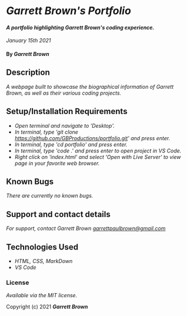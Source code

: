 # _Garrett Brown's Portfolio_

#### _A portfolio highlighting Garrett Brown's coding experience._
_January 15th 2021_

#### By _**Garrett Brown**_

## Description

_A webpage built to showcase the biographical information of Garrett Brown, as well as their various coding projects._

## Setup/Installation Requirements

* _Open terminal and navigate to 'Desktop'._
* _In terminal, type 'git clone https://github.com/GBProductions/portfolio.git' and press enter._
* _In terminal, type 'cd portfolio' and press enter._
* _In terminal, type 'code .' and press enter to open project in VS Code._
* _Right click on 'index.html' and select 'Open with Live Server' to view page in your favorite web browser._


## Known Bugs

_There are currently no known bugs._

## Support and contact details

_For support, contact Garrett Brown <garrettpaulbrown@gmail.com>_

## Technologies Used

* _HTML, CSS, MarkDown_
* _VS Code_

### License

*Available via the MIT license.*

Copyright (c) 2021 **_Garrett Brown_**
